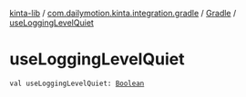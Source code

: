 [kinta-lib](../../index.md) / [com.dailymotion.kinta.integration.gradle](../index.md) / [Gradle](index.md) / [useLoggingLevelQuiet](./use-logging-level-quiet.md)

# useLoggingLevelQuiet

`val useLoggingLevelQuiet: `[`Boolean`](https://kotlinlang.org/api/latest/jvm/stdlib/kotlin/-boolean/index.html)
